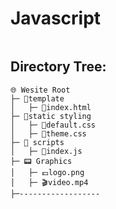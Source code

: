 # Javascript
``` Javascript is used by programmers across the world to create dynamic and interactive web content like applications and browsers. JavaScript is so popular that it's the most used programming language in the world, used as a client-side programming language by 97.0% of all websites.
```
## Directory Tree:
```
🌐 Wesite Root
├─ 📁template
│   ├─ 🧾index.html
├─ 📁static styling
│   ├─ 🧾default.css
│   ├─ 🧾theme.css
├─ 📁 scripts
│   ├─ 🧾index.js
├─ 📟 Graphics
│   ├─ 💶logo.png
│   ├─ 🎬video.mp4
├─------------------
```
